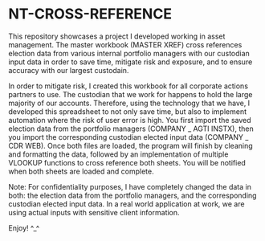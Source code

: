 # NT-CROSS-REFERENCE
This repository showcases a project I developed working in asset management. The master workbook (MASTER XREF) cross references election data from various internal portfolio managers with our custodian input data in order to save time, mitigate risk and exposure, and to ensure accuracy with our largest custodain.

In order to mitigate risk, I created this workbook for all corporate actions partners to use. The custodian that we work for happens to hold the large majority of our accounts. Therefore, using the technology that we have, I developed this spreadsheet to not only save time, but also to implement automation where the risk of user error is high. You first import the saved election data from the portfolio managers (COMPANY _ AGTI INSTX), then you import the corresponding custodian elected input data (COMPANY _ CDR WEB). Once both files are loaded, the program will finish by cleaning and formatting the data, followed by an implementation of multiple VLOOKUP functions to cross reference both sheets. You will be notified when both sheets are loaded and complete. 

Note: For confidentiality purposes, I have completely changed the data in both: the election data from the portfolio managers, and the corresponding custodian elected input data. In a real world application at work, we are using actual inputs with sensitive client information.

Enjoy! ^_^
